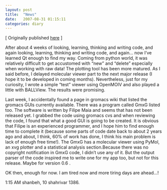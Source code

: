 ```yaml
---
layout: post
title:  "News"
date:   2007-08-31 01:15:11
categories: diary 
---
```


[ Originally published [here](https://resal.wordpress.com/2007/08/31/news/) ]

After about 4 weeks of looking, learning, thinking and writing code, and again looking, learning, thinking and writing code, and again… now I’ve learned Qt enough to find my way. Coming from python world, it was relatively difficult to get accustomed with “new” and “delete” especially when working with raw data! The plotting tool has been more matured. As I said before, I delayed molecular viewer part to the next major release (I hope it to be developed in coming months). Nevertheless, just for my curiosity, I wrote a simple “test” viewer using OpenMOIV and also played a little with BALLView. The results were promising.

Last week, I accidentally found a page in gromacs wiki that listed the gromacs GUIs currently available. There was a program called GmxG listed too. The software is written by Filipe Maia and seems that has not been released yet. I grabbed the code using gromacs cvs and when reviewing the code, I found that what a good GUI is going to be created. It is obvious that Filipe is an experienced programmer, and I hope him to find enough time to complete it (because some parts of code date back to about 2 years ago and about, I think, 60% of work has done, I think his main problem is lack of enough free time!). The GmxG has a molecular viewer using PyMol, an xvg plotter and a statistical analysis section.Because there was no copyright notification in GmxG code, I didn’t use any of it. But the output parser of the code inspired me to write one for my app too, but not for this release. Maybe for version 0.6 .

OK then, enough for now. I am tired now and more tiring days are ahead…!

1:15 AM shanbeh, 10 shahrivar 1386.

